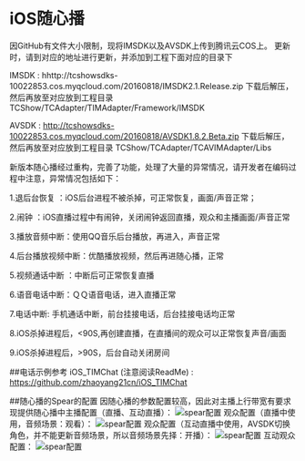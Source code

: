 # iOS随心播
因GitHub有文件大小限制，现将IMSDK以及AVSDK上传到腾讯云COS上。
更新时，请到对应的地址进行更新，并添加到工程下面对应的目录下

IMSDK : hhttp://tcshowsdks-10022853.cos.myqcloud.com/20160818/IMSDK2.1.Release.zip 下载后解压，然后再放至对应放到工程目录  TCShow/TCAdapter/TIMAdapter/Framework/IMSDK

AVSDK : http://tcshowsdks-10022853.cos.myqcloud.com/20160818/AVSDK1.8.2.Beta.zip  下载后解压，然后再放至对应放到工程目录  TCShow/TCAdapter/TCAVIMAdapter/Libs

新版本随心播经过重构，完善了功能，处理了大量的异常情况，请开发者在编码过程中注意，异常情况包括如下：

1.退后台恢复 ：iOS后台进程不被杀掉，可正常恢复，画面/声音正常；

2.闹钟 ：iOS直播过程中有闹钟，关闭闹钟返回直播，观众和主播画面/声音正常

3.播放音频中断：使用QQ音乐后台播放，再进入，声音正常

4.后台播放视频中断：优酷播放视频，然后再进随心播，正常

5.视频通话中断 ：中断后可正常恢复直播

6.语音电话中断：ＱＱ语音电话，进入直播正常

7.电话中断: 手机通话中断，前台挂接电话，后台挂接电话均正常

8.iOS杀掉进程后，<90S,再创建直播，在直播间的观众可以正常恢复声音/画面

9.iOS杀掉进程后，>90S，后台自动关闭房间

##电话示例参考
iOS_TIMChat (注意阅读ReadMe) : https://github.com/zhaoyang21cn/iOS_TIMChat

##随心播的Spear的配置
因随心播的参数配置较高，因此对主播上行带宽有要求
现提供随心播中主播配置（直播、互动直播）：
![spear配置](https://raw.githubusercontent.com/zhaoyang21cn/iOS_Suixinbo/master/LiveHost.jpeg)
观众配置（直播中使用，音频场景：观看）：
![spear配置](https://raw.githubusercontent.com/zhaoyang21cn/iOS_Suixinbo/master/NormalGuest.jpeg)
观众配置（互动直播中使用，AVSDK切换角色，并不能更新音频场景，所以音频场景先择：开播）：
![spear配置](https://raw.githubusercontent.com/zhaoyang21cn/iOS_Suixinbo/master/InteractGuest.jpeg)
互动观众配置：
![spear配置](https://raw.githubusercontent.com/zhaoyang21cn/iOS_Suixinbo/master/InteractUser.jpeg)
